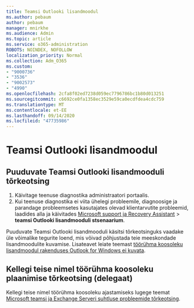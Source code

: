 ```yaml
---
title: Teamsi Outlooki lisandmoodul
ms.author: pebaum
author: pebaum
manager: mnirkhe
ms.audience: Admin
ms.topic: article
ms.service: o365-administration
ROBOTS: NOINDEX, NOFOLLOW
localization_priority: Normal
ms.collection: Adm_O365
ms.custom:
- "9000736"
- "3536"
- "9002573"
- "4990"
ms.openlocfilehash: 2cfa8f02ed7238d059ec7796786bc1b80d013251
ms.sourcegitcommit: c6692ce0fa1358ec3529e59ca0ecdfdea4cdc759
ms.translationtype: MT
ms.contentlocale: et-EE
ms.lasthandoff: 09/14/2020
ms.locfileid: "47735986"
---
```

# <a name="teams-outlook-add-in"></a>Teamsi Outlooki lisandmoodul

## <a name="to-troubleshoot-a-missing-teams-outlook-add-in"></a>Puuduvate Teamsi Outlooki lisandmooduli tõrkeotsing

1. Käivitage teenuse diagnostika administraatori portaalis. 
2. Kui teenuse diagnostika ei viita ühelegi probleemile, diagnoosige ja parandage probleemsetes kasutajates olevad klientarvutite probleemid, laadides alla ja käivitades [Microsoft support ja Recovery Assistant](https://aka.ms/SaRA-TeamsAddInScenario)  >  **teamsi Outlooki lisandmooduli stsenaarium**.

Puuduvate Teamsi Outlooki lisandmooduli käsitsi tõrkeotsinguks vaadake üle võimalike tegurite loend, mis võivad põhjustada teie meeskondade lisandmoodulite kuvamise. Lisateavet leiate teemast [töörühma koosoleku lisandmoodul rakenduses Outlook for Windows ei kuvata](https://docs.microsoft.com/microsoftteams/teams-add-in-for-outlook#teams-meeting-add-in-in-outlook-for-windows-does-not-show).

## <a name="to-troubleshoot-scheduling-a-teams-meeting-on-behalf-of-someone-else-delegate"></a>Kellegi teise nimel töörühma koosoleku plaanimise tõrkeotsing (delegaat)

Kellegi teise nimel töörühma koosoleku ajastamiseks lugege teemat [Microsoft teamsi ja Exchange Serveri suhtluse probleemide tõrkeotsing](https://docs.microsoft.com/microsoftteams/troubleshoot/known-issues/teams-exchange-interaction-issue).
